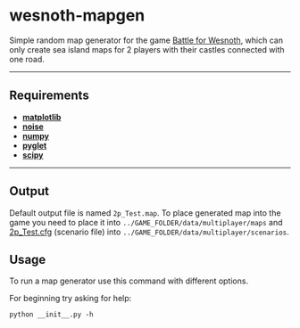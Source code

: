 # wesnoth-mapgen

Simple random map generator for the game [Battle for Wesnoth](https://wesnoth.org/), which can only create sea island maps for 2 players with their castles connected with one road.

---

## Requirements

* [__matplotlib__](http://matplotlib.org/)
* [__noise__](https://github.com/caseman/noise)
* [__numpy__](http://www.numpy.org/)
* [__pyglet__](https://bitbucket.org/pyglet/pyglet/wiki/Home)
* [__scipy__](http://www.scipy.org/)

---

## Output

Default output file is named `2p_Test.map`.
To place generated map into the game you need to place it into `../GAME_FOLDER/data/multiplayer/maps` and [2p_Test.cfg](2p_Test.cfg) (scenario file) into `../GAME_FOLDER/data/multiplayer/scenarios`.

## Usage

To run a map generator use this command with different options.

For beginning try asking for help:

    python __init__.py -h
